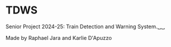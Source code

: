 # TDWS
Senior Project 2024-25: Train Detection and Warning System.␣␣

Made by Raphael Jara and Karlie D'Apuzzo


